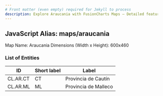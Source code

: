 ```yaml
---
# Front matter (even empty) required for Jekyll to process
description: Explore Araucania with FusionCharts Maps – Detailed features for seamless integration. Try now & enhance your data visualization today! 
---
```


## JavaScript Alias: maps/araucania

Map Name: Araucania
Dimensions (Width x Height): 600x460

### List of Entities

| ID       | Short label | Label                |
| -------- | ----------- | -------------------- |
| CL.AR.CT | CT          | Provincia de Cautín  |
| CL.AR.ML | ML          | Provincia de Malleco |
